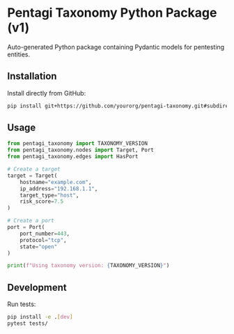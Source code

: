 # Pentagi Taxonomy Python Package (v1)

Auto-generated Python package containing Pydantic models for pentesting entities.

## Installation

Install directly from GitHub:

```bash
pip install git+https://github.com/yourorg/pentagi-taxonomy.git#subdirectory=v1/python
```

## Usage

```python
from pentagi_taxonomy import TAXONOMY_VERSION
from pentagi_taxonomy.nodes import Target, Port
from pentagi_taxonomy.edges import HasPort

# Create a target
target = Target(
    hostname="example.com",
    ip_address="192.168.1.1",
    target_type="host",
    risk_score=7.5
)

# Create a port
port = Port(
    port_number=443,
    protocol="tcp",
    state="open"
)

print(f"Using taxonomy version: {TAXONOMY_VERSION}")
```

## Development

Run tests:

```bash
pip install -e .[dev]
pytest tests/
```

